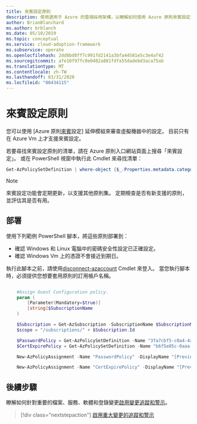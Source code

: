 ```yaml
---
title: 來賓設定原則
description: 使用適用于 Azure 的雲端採用架構，以瞭解如何使用 Azure 原則來賓設定延伸模組來審查 Azure VM 中的設定。
author: BrianBlanchard
ms.author: brblanch
ms.date: 05/10/2019
ms.topic: conceptual
ms.service: cloud-adoption-framework
ms.subservice: operate
ms.openlocfilehash: 2dd8bd0ff7c991fd2141a3bfa44581e5c3e4af42
ms.sourcegitcommit: afe10f97fc0e0402a881fdfa55dadebd3aca75ab
ms.translationtype: MT
ms.contentlocale: zh-TW
ms.lasthandoff: 03/31/2020
ms.locfileid: "80434115"
---
```

# <a name="guest-configuration-policy"></a>來賓設定原則

您可以使用 [Azure 原則[來賓](https://docs.microsoft.com/azure/governance/policy/concepts/guest-configuration)設定] 延伸模組來審查虛擬機器中的設定。 目前只有在 Azure Vm 上才支援來賓設定。

若要尋找來賓設定原則的清單，請在 Azure 原則入口網站頁面上搜尋「來賓設定」。 或在 PowerShell 視窗中執行此 Cmdlet 來尋找清單：

```powershell
Get-AzPolicySetDefinition | where-object {$_.Properties.metadata.category -eq "Guest Configuration"}
```

> [!NOTE]
> 來賓設定功能會定期更新，以支援其他原則集。 定期檢查是否有新支援的原則，並評估其是否有用。

<!-- TODO: Update these links when available. 

By default, we recommend that you enable the following policies:

- [Preview]: Audit to verify that password-security settings are correct on Linux and Windows machines.
- Audit to verify that certificates are not nearing expiration on Windows VMs.

-->

## <a name="deployment"></a>部署

使用下列範例 PowerShell 腳本，將這些原則部署到：

- 確認 Windows 和 Linux 電腦中的密碼安全性設定已正確設定。
- 確認 Windows Vm 上的憑證不會接近到期日。

 執行此腳本之前，請使用[disconnect-azaccount](https://docs.microsoft.com/powershell/module/az.accounts/connect-azaccount?view=azps-2.1.0) Cmdlet 來登入。 當您執行腳本時，必須提供您想要套用原則的訂用帳戶名稱。

```powershell

    #Assign Guest Configuration policy.
    param (
        [Parameter(Mandatory=$true)]
        [string]$SubscriptionName
    )

    $Subscription = Get-AzSubscription -SubscriptionName $SubscriptionName
    $scope = "/subscriptions/" + $Subscription.Id

    $PasswordPolicy = Get-AzPolicySetDefinition -Name "3fa7cbf5-c0a4-4a59-85a5-cca4d996d5a6"
    $CertExpirePolicy = Get-AzPolicySetDefinition -Name "b6f5e05c-0aaa-4337-8dd4-357c399d12ae"

    New-AzPolicyAssignment -Name "PasswordPolicy" -DisplayName "[Preview]: Audit that password security settings are set correctly inside Linux and Windows machines" -Scope $scope -PolicySetDefinition $PasswordPolicy -AssignIdentity -Location eastus

    New-AzPolicyAssignment -Name "CertExpirePolicy" -DisplayName "[Preview]: Audit that certificates are not expiring on Windows VMs" -Scope $scope -PolicySetDefinition $CertExpirePolicy -AssignIdentity -Location eastus

```

## <a name="next-steps"></a>後續步驟

瞭解如何針對重要的檔案、服務、軟體和登錄變更[啟用變更追蹤和警示](./enable-tracking-alerting.md)。

> [!div class="nextstepaction"]
> [啟用重大變更的追蹤和警示](./enable-tracking-alerting.md)
